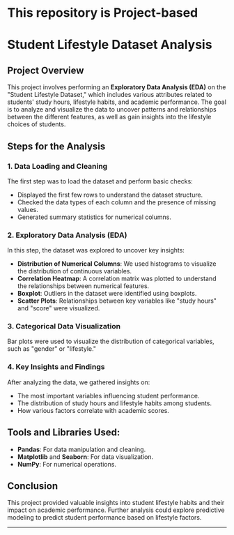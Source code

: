 # This repository is Project-based 

# Student Lifestyle Dataset Analysis

## Project Overview
This project involves performing an **Exploratory Data Analysis (EDA)** on the "Student Lifestyle Dataset," which includes various attributes related to students' study hours, lifestyle habits, and academic performance. The goal is to analyze and visualize the data to uncover patterns and relationships between the different features, as well as gain insights into the lifestyle choices of students.

## Steps for the Analysis

### 1. **Data Loading and Cleaning**
The first step was to load the dataset and perform basic checks:
- Displayed the first few rows to understand the dataset structure.
- Checked the data types of each column and the presence of missing values.
- Generated summary statistics for numerical columns.

### 2. **Exploratory Data Analysis (EDA)**
In this step, the dataset was explored to uncover key insights:
- **Distribution of Numerical Columns**: We used histograms to visualize the distribution of continuous variables.
- **Correlation Heatmap**: A correlation matrix was plotted to understand the relationships between numerical features.
- **Boxplot**: Outliers in the dataset were identified using boxplots.
- **Scatter Plots**: Relationships between key variables like "study hours" and "score" were visualized.

### 3. **Categorical Data Visualization**
Bar plots were used to visualize the distribution of categorical variables, such as "gender" or "lifestyle."

### 4. **Key Insights and Findings**
After analyzing the data, we gathered insights on:
- The most important variables influencing student performance.
- The distribution of study hours and lifestyle habits among students.
- How various factors correlate with academic scores.

## Tools and Libraries Used:
- **Pandas**: For data manipulation and cleaning.
- **Matplotlib** and **Seaborn**: For data visualization.
- **NumPy**: For numerical operations.

## Conclusion
This project provided valuable insights into student lifestyle habits and their impact on academic performance. Further analysis could explore predictive modeling to predict student performance based on lifestyle factors.

---





